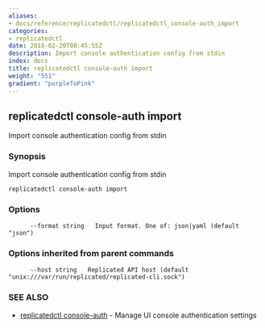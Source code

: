 ```yaml
---
aliases:
- docs/reference/replicatedctl/replicatedctl_console-auth_import
categories:
- replicatedctl
date: 2018-02-20T00:45:55Z
description: Import console authentication config from stdin
index: docs
title: replicatedctl console-auth import
weight: "551"
gradient: "purpleToPink"
---
```


## replicatedctl console-auth import

Import console authentication config from stdin

### Synopsis


Import console authentication config from stdin

```
replicatedctl console-auth import
```

### Options

```
      --format string   Input format. One of: json|yaml (default "json")
```

### Options inherited from parent commands

```
      --host string   Replicated API host (default "unix:///var/run/replicated/replicated-cli.sock")
```

### SEE ALSO
* [replicatedctl console-auth](/api/replicatedctl/replicatedctl_console-auth/)	 - Manage UI console authentication settings


